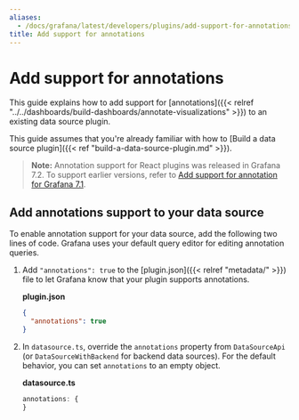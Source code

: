 ```yaml
---
aliases:
  - /docs/grafana/latest/developers/plugins/add-support-for-annotations/
title: Add support for annotations
---
```


# Add support for annotations

This guide explains how to add support for [annotations]({{< relref "../../dashboards/build-dashboards/annotate-visualizations" >}}) to an existing data source plugin.

This guide assumes that you're already familiar with how to [Build a data source plugin]({{< ref "build-a-data-source-plugin.md" >}}).

> **Note:** Annotation support for React plugins was released in Grafana 7.2. To support earlier versions, refer to [Add support for annotation for Grafana 7.1](https://grafana.com/docs/grafana/v7.1/developers/plugins/add-support-for-annotations/).

## Add annotations support to your data source

To enable annotation support for your data source, add the following two lines of code. Grafana uses your default query editor for editing annotation queries.

1. Add `"annotations": true` to the [plugin.json]({{< relref "metadata/" >}}) file to let Grafana know that your plugin supports annotations.

   **plugin.json**

   ```json
   {
     "annotations": true
   }
   ```

2. In `datasource.ts`, override the `annotations` property from `DataSourceApi` (or `DataSourceWithBackend` for backend data sources). For the default behavior, you can set `annotations` to an empty object.

   **datasource.ts**

   ```ts
   annotations: {
   }
   ```
